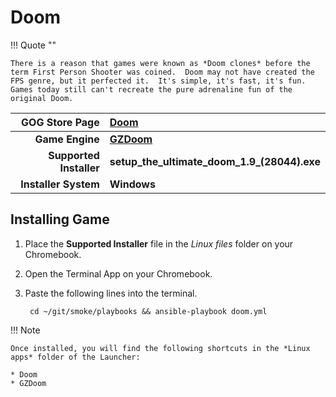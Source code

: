 # Doom

!!! Quote ""

    There is a reason that games were known as *Doom clones* before the term First Person Shooter was coined.  Doom may not have created the FPS genre, but it perfected it.  It's simple, it's fast, it's fun.  Games today still can't recreate the pure adrenaline fun of the original Doom.

| GOG Store Page | [Doom](https://www.gog.com/en/game/doom_1993) |
|--:|:--|
| **Game Engine** | **[GZDoom](https://zdoom.org/index)** |
| **Supported Installer** | **setup_the_ultimate_doom_1.9_(28044).exe** |
| **Installer System** | **Windows** |

## Installing Game
1. Place the **Supported Installer** file in the *Linux files* folder on your Chromebook.
1. Open the Terminal App on your Chromebook.
1. Paste the following lines into the terminal.

        cd ~/git/smoke/playbooks && ansible-playbook doom.yml
   
!!! Note

    Once installed, you will find the following shortcuts in the *Linux apps* folder of the Launcher:
    
    * Doom
    * GZDoom